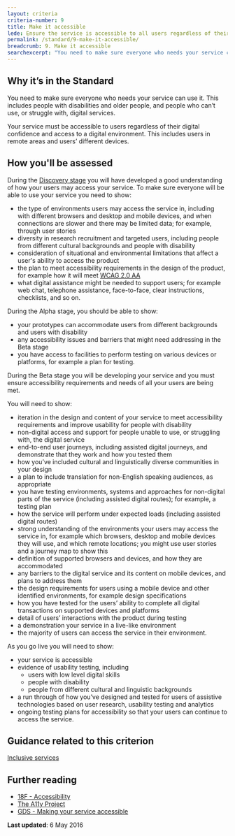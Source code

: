 ```yaml
---
layout: criteria
criteria-number: 9
title: Make it accessible
lede: Ensure the service is accessible to all users regardless of their ability and environment. 
permalink: /standard/9-make-it-accessible/
breadcrumb: 9. Make it accessible
searchexcerpt: "You need to make sure everyone who needs your service can use it. This includes people with disabilities and older people, and people who can’t use, or struggle with, digital services."
---
```


## Why it’s in the Standard

You need to make sure everyone who needs your service can use it. This includes people with disabilities and older people, and people who can’t use, or struggle with, digital services.

Your service must be accessible to users regardless of their digital confidence and access to a digital environment. This includes users in remote areas and users’ different  devices.

## How you'll be assessed

During the [Discovery stage](/standard/service-design-and-delivery-process/discovery/) you will have developed a good understanding of how your users may access your service. To make sure everyone will be able to use your service you need to show:

- the type of environments users may access the service in, including with different browsers and desktop and mobile devices, and when connections are slower and there may be limited data; for example, through user stories
- diversity in research recruitment and targeted users, including people from different cultural backgrounds and people with disability 
- consideration of situational and environmental limitations that affect a user's ability to access the product
- the plan to meet accessibility requirements in the design of the product, for example how it will meet [WCAG 2.0 AA](https://www.w3.org/WAI/intro/wcag)
- what digital assistance might be needed to support users; for example web chat, telephone assistance, face-to-face, clear instructions, checklists, and so on.

During the Alpha stage, you should be able to show: 

- your prototypes can accommodate users from different backgrounds and users with disability
- any accessibility issues and barriers that might need addressing in the Beta stage
- you have access to facilities to perform testing on various devices or platforms, for example a plan for testing.

During the Beta stage you will be developing your service and you must ensure accessibility requirements and needs of all your users are being met.

You will need to show:

- iteration in the design and content of your service to meet accessibility requirements and improve usability for people with disability 
- non-digital access and support for people unable to use, or struggling with, the digital service
- end-to-end user journeys, including assisted digital journeys, and demonstrate that they work and how you tested them
- how you’ve included cultural and linguistically diverse communities in your design
- a plan to include translation for non-English speaking audiences, as appropriate 
- you have testing environments, systems and approaches for non-digital parts of the service (including assisted digital routes); for example, a testing plan
- how the service will perform under expected loads (including assisted digital routes)
- strong understanding of the environments your users may access the service in, for example which browsers, desktop and mobile devices they will use, and which remote locations; you might use user stories and a journey map to show this
- definition of supported browsers and devices, and how they are accommodated
- any barriers to the digital service and its content on mobile devices, and plans to address them
- the design requirements for users using a mobile device and other identified environments, for example design specifications
- how you have tested for the users’ ability to complete all digital transactions on supported devices and platforms
- detail of users’ interactions with the product during testing
- a demonstration your service in a live-like environment
- the majority of users can access the service in their environment.

As you go live you will need to show:

- your service is accessible
- evidence of usability testing, including
  - users with low level digital skills 
  - people with disability
  - people from different cultural and linguistic backgrounds
- a run through of how you’ve designed and tested for users of assistive technologies based on user research, usability testing and analytics
- ongoing testing plans for accessibility so that your users can continue to access the service.

## Guidance related to this criterion

[Inclusive services](/standard/design-guides/inclusive-services/)

## Further reading

- [18F - Accessibility](https://pages.18f.gov/accessibility/index.html)
- [The A11y Project](http://a11yproject.com/)
- [GDS - Making your service accessible](https://www.gov.uk/service-manual/helping-people-to-use-your-service/making-your-service-accessible-an-introduction)

**Last updated**: 6 May 2016
